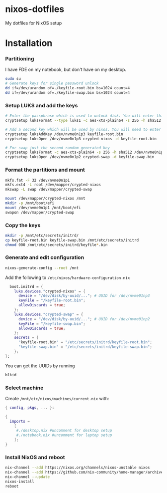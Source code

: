 # nixos-dotfiles
My dotfiles for NixOS setup

# Installation

### Partitioning
I have FDE on my notebook, but don't have on my desktop.
```sh
sudo su
# Generate keys for single password unlock
dd if=/dev/urandom of=./keyfile-root.bin bs=1024 count=4
dd if=/dev/urandom of=./keyfile-swap.bin bs=1024 count=4
```
### Setup LUKS and add the keys

```sh
# Enter the passphrase which is used to unlock disk. You will enter this in grub on every boot
cryptsetup luksFormat --type luks1 -c aes-xts-plain64 -s 256 -h sha512 /dev/nvme0n1p3

# Add a second key which will be used by nixos. You will need to enter the pasphrase from previous step
cryptsetup luksAddKey /dev/nvme0n1p3 keyfile-root.bin
cryptsetup luksOpen /dev/nvme0n1p3 crypted-nixos -d keyfile-root.bin

# For swap just the second random generated key
cryptsetup luksFormat -c aes-xts-plain64 -s 256 -h sha512 /dev/nvme0n1p2 -d keyfile-swap.bin
cryptsetup luksOpen /dev/nvme0n1p2 crypted-swap -d keyfile-swap.bin
```

### Format the partitions and mount
```sh
mkfs.fat -F 32 /dev/nvme0n1p1
mkfs.ext4 -L root /dev/mapper/crypted-nixos
mkswap -L swap /dev/mapper/crypted-swap
```

```sh
mount /dev/mapper/crypted-nixos /mnt
mkdir -p /mnt/boot/efi
mount /dev/nvme0n1p1 /mnt/boot/efi
swapon /dev/mapper/crypted-swap
```

### Copy the keys
```sh
mkdir -p /mnt/etc/secrets/initrd/
cp keyfile-root.bin keyfile-swap.bin /mnt/etc/secrets/initrd
chmod 000 /mnt/etc/secrets/initrd/keyfile*.bin
```

### Generate and edit configuration
```sh
nixos-generate-config --root /mnt
```
Add the following to `/etc/nixos/hardware-configuration.nix`

```nix
  boot.initrd = {
    luks.devices."crypted-nixos" = {
      device = "/dev/disk/by-uuid/..."; # UUID for /dev/nvme01np3 
      keyFile = "/keyfile-root.bin";
      allowDiscards = true;
    };
    luks.devices."crypted-swap" = {
      device = "/dev/disk/by-uuid/..."; # UUID for /dev/nvme01np2 
      keyFile = "/keyfile-swap.bin";
      allowDiscards = true;
    };
    secrets = {
      "keyfile-root.bin" = "/etc/secrets/initrd/keyfile-root.bin";
      "keyfile-swap.bin" = "/etc/secrets/initrd/keyfile-swap.bin";
    };
};
```

You can get the UUIDs by running
```sh
blkid
```
### Select machine
Create ```/mnt/etc/nixos/machines/current.nix``` with:
```nix
{ config, pkgs, ... }:

{
  imports =
    [ 
	 #./desktop.nix #uncomment for desktop setup
	 #./notebook.nix #uncomment for laptop setup
    ];
}
```
### Install NixOS and reboot
```sh
nix-channel --add https://nixos.org/channels/nixos-unstable nixos
nix-channel --add https://github.com/nix-community/home-manager/archive/master.tar.gz home-manager
nix-channel --update
nixos-install
reboot
```
